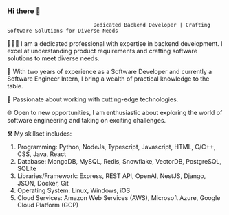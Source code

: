 ### Hi there 👋

                                Dedicated Backend Developer | Crafting Software Solutions for Diverse Needs

👨🏻‍💻 I am a dedicated professional with expertise in backend development. I excel at understanding product requirements and crafting software solutions to meet diverse needs.

💼 With two years of experience as a Software Developer and currently a Software Engineer Intern, I bring a wealth of practical knowledge to the table.

🚀 Passionate about working with cutting-edge technologies.

🌐 Open to new opportunities, I am enthusiastic about exploring the world of software engineering and taking on exciting challenges.

⚒️ My skillset includes:
1. Programming: Python, NodeJs, Typescript, Javascript, HTML, C/C++, CSS, Java, React
2. Database: MongoDB, MySQL, Redis, Snowflake, VectorDB, PostgreSQL, SQLite
3. Libraries/Framework: Express, REST API, OpenAI, NestJS, Django, JSON, Docker, Git
4. Operating System: Linux, Windows, iOS
5. Cloud Services: Amazon Web Services (AWS), Microsoft Azure, Google Cloud Platform (GCP)
